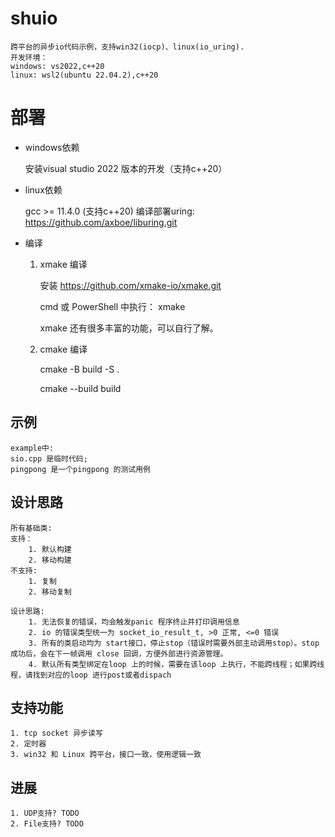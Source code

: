 # shuio
    跨平台的异步io代码示例，支持win32(iocp)、linux(io_uring).
    开发环境：
    windows: vs2022,c++20
    linux: wsl2(ubuntu 22.04.2),c++20

# 部署
- windows依赖

    安装visual studio 2022 版本的开发（支持c++20）

- linux依赖

    gcc >= 11.4.0 (支持c++20)
    编译部署uring: https://github.com/axboe/liburing.git

- 编译

    1. xmake 编译
        
        安装 https://github.com/xmake-io/xmake.git
        
        cmd 或 PowerShell 中执行： xmake

        xmake 还有很多丰富的功能，可以自行了解。
    
    2.  cmake 编译
        
        cmake -B build -S .
        
        cmake --build build


## 示例
    example中: 
    sio.cpp 是临时代码;
    pingpong 是一个pingpong 的测试用例

## 设计思路
    所有基础类:
    支持：
        1. 默认构建
        2. 移动构建
    不支持:
        1. 复制
        2. 移动复制
    
    设计思路:
        1. 无法恢复的错误，均会触发panic 程序终止并打印调用信息
        2. io 的错误类型统一为 socket_io_result_t, >0 正常, <=0 错误
        3. 所有的类启动均为 start接口，停止stop（错误时需要外部主动调用stop）。stop 成功后，会在下一帧调用 close 回调，方便外部进行资源管理。
        4. 默认所有类型绑定在loop 上的时候，需要在该loop 上执行，不能跨线程；如果跨线程，请找到对应的loop 进行post或者dispach


## 支持功能
    1. tcp socket 异步读写
    2. 定时器
    3. win32 和 Linux 跨平台，接口一致，使用逻辑一致
## 进展
    1. UDP支持? TODO
    2. File支持? TODO

